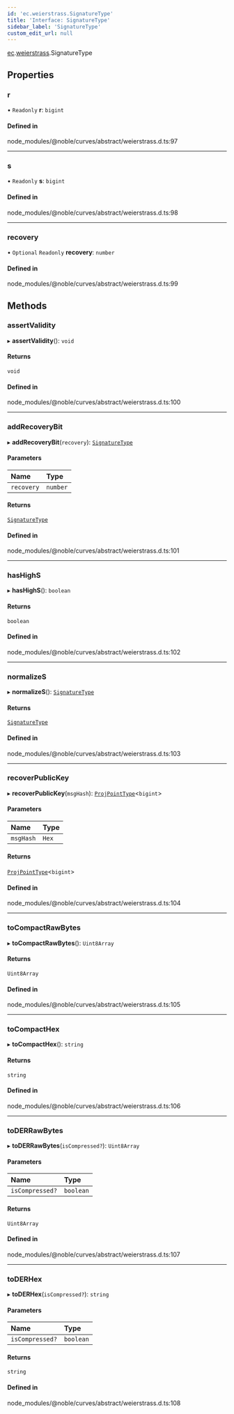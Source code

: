 ```yaml
---
id: 'ec.weierstrass.SignatureType'
title: 'Interface: SignatureType'
sidebar_label: 'SignatureType'
custom_edit_url: null
---
```


[ec](../namespaces/ec.md).[weierstrass](../namespaces/ec.weierstrass.md).SignatureType

## Properties

### r

• `Readonly` **r**: `bigint`

#### Defined in

node_modules/@noble/curves/abstract/weierstrass.d.ts:97

---

### s

• `Readonly` **s**: `bigint`

#### Defined in

node_modules/@noble/curves/abstract/weierstrass.d.ts:98

---

### recovery

• `Optional` `Readonly` **recovery**: `number`

#### Defined in

node_modules/@noble/curves/abstract/weierstrass.d.ts:99

## Methods

### assertValidity

▸ **assertValidity**(): `void`

#### Returns

`void`

#### Defined in

node_modules/@noble/curves/abstract/weierstrass.d.ts:100

---

### addRecoveryBit

▸ **addRecoveryBit**(`recovery`): [`SignatureType`](ec.weierstrass.SignatureType.md)

#### Parameters

| Name       | Type     |
| :--------- | :------- |
| `recovery` | `number` |

#### Returns

[`SignatureType`](ec.weierstrass.SignatureType.md)

#### Defined in

node_modules/@noble/curves/abstract/weierstrass.d.ts:101

---

### hasHighS

▸ **hasHighS**(): `boolean`

#### Returns

`boolean`

#### Defined in

node_modules/@noble/curves/abstract/weierstrass.d.ts:102

---

### normalizeS

▸ **normalizeS**(): [`SignatureType`](ec.weierstrass.SignatureType.md)

#### Returns

[`SignatureType`](ec.weierstrass.SignatureType.md)

#### Defined in

node_modules/@noble/curves/abstract/weierstrass.d.ts:103

---

### recoverPublicKey

▸ **recoverPublicKey**(`msgHash`): [`ProjPointType`](ec.weierstrass.ProjPointType.md)<`bigint`\>

#### Parameters

| Name      | Type  |
| :-------- | :---- |
| `msgHash` | `Hex` |

#### Returns

[`ProjPointType`](ec.weierstrass.ProjPointType.md)<`bigint`\>

#### Defined in

node_modules/@noble/curves/abstract/weierstrass.d.ts:104

---

### toCompactRawBytes

▸ **toCompactRawBytes**(): `Uint8Array`

#### Returns

`Uint8Array`

#### Defined in

node_modules/@noble/curves/abstract/weierstrass.d.ts:105

---

### toCompactHex

▸ **toCompactHex**(): `string`

#### Returns

`string`

#### Defined in

node_modules/@noble/curves/abstract/weierstrass.d.ts:106

---

### toDERRawBytes

▸ **toDERRawBytes**(`isCompressed?`): `Uint8Array`

#### Parameters

| Name            | Type      |
| :-------------- | :-------- |
| `isCompressed?` | `boolean` |

#### Returns

`Uint8Array`

#### Defined in

node_modules/@noble/curves/abstract/weierstrass.d.ts:107

---

### toDERHex

▸ **toDERHex**(`isCompressed?`): `string`

#### Parameters

| Name            | Type      |
| :-------------- | :-------- |
| `isCompressed?` | `boolean` |

#### Returns

`string`

#### Defined in

node_modules/@noble/curves/abstract/weierstrass.d.ts:108
